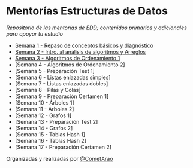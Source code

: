 # Mentorías Estructuras de Datos

_Repositorio de las mentorías de EDD; contenidos primarios y adicionales para apoyar tu estudio_

- [Semana 1 - Repaso de conceptos básicos y diagnóstico](./EDD%20Semana%201%20-%20Diagnóstico/)
- [Semana 2 - Intro. al análisis de algoritmos y Arreglos](./EDD%20Semana%202%20-%20Arrays%201//)
- [Semana 3 - Algoritmos de Ordenamiento 1](./EDD%20Semana%203%20-%20Arrays%202/)
- [Semana 4 - Algoritmos de Ordenamiento 2]
- [Semana 5 - Preparación Test 1]
- [Semana 6 - Listas enlazadas simples]
- [Semana 7 - Listas enlazadas dobles]
- [Semana 8 - Pilas y Colas]
- [Semana 9 - Preparación Certamen 1]
- [Semana 10 - Árboles 1]
- [Semana 11 - Árboles 2]
- [Semana 12 - Grafos 1]
- [Semana 13 - Preparación Test 2]
- [Semana 14 - Grafos 2]
- [Semana 15 - Tablas Hash 1]
- [Semana 16 - Tablas Hash 2]
- [Semana 17 - Preparación Certamen 2]

Organizadas y realizadas por [@CometArao](https://github.com/CometArao)